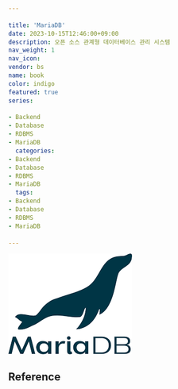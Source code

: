 ```yaml
---

title: 'MariaDB'
date: 2023-10-15T12:46:00+09:00
description: 오픈 소스 관계형 데이터베이스 관리 시스템
nav_weight: 1
nav_icon:
vendor: bs
name: book
color: indigo
featured: true
series:

- Backend
- Database
- RDBMS
- MariaDB
  categories:
- Backend
- Database
- RDBMS
- MariaDB
  tags:
- Backend
- Database
- RDBMS
- MariaDB

---
```


![Maria DB](mariadb.png#center)

## Reference
